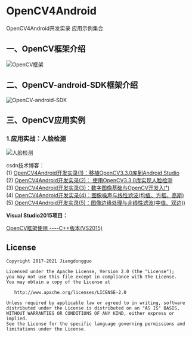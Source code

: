 # OpenCV4Android
 OpenCV4Android开发实录 应用示例集合  
 
 ## 一、OpenCV框架介绍  
 ![OpenCV框架](http://img.blog.csdn.net/20180107214758702)
 ## 二、OpenCV-android-SDK框架介绍  
 ![OpenCV-android-SDK](http://img.blog.csdn.net/20180107220825150)
 ## 三、OpenCV应用实例
 ### 1.应用实战：人脸检测
![人脸检测](https://github.com/jiangdongguo/OpenCV4Android/blob/master/images/face_detect.gif)  

csdn技术博客：  
(1) [OpenCV4Android开发实录(1)：移植OpenCV3.3.0库到Android Studio](http://blog.csdn.net/andrexpert/article/details/78993533)  
(2) [OpenCV4Android开发实录(2)： 使用OpenCV3.3.0库实现人脸检测](http://blog.csdn.net/andrexpert/article/details/78992490)   
(3) [OpenCV4Android开发实录(3)：数字图像基础与OpenCV开发入门](https://blog.csdn.net/AndrExpert/article/details/79889136)   
(4) [OpenCV4Android开发实录(4)：图像噪声与线性滤波(均值、方框、高斯)](https://blog.csdn.net/AndrExpert/article/details/80183965)   
(5) [OpenCV4Android开发实录(5)：图像边缘处理与非线性滤波(中值、双边))](https://blog.csdn.net/andrexpert/article/details/80232883)  

**Visual Studio2015项目：**  

[OpenCV框架使用 ----C++版本(VS2015)](https://github.com/jiangdongguo/OpenCVImageProc)


License
-------

    Copyright 2017-2021 Jiangdongguo

    Licensed under the Apache License, Version 2.0 (the "License");
    you may not use this file except in compliance with the License.
    You may obtain a copy of the License at

       http://www.apache.org/licenses/LICENSE-2.0

    Unless required by applicable law or agreed to in writing, software
    distributed under the License is distributed on an "AS IS" BASIS,
    WITHOUT WARRANTIES OR CONDITIONS OF ANY KIND, either express or implied.
    See the License for the specific language governing permissions and
    limitations under the License.
